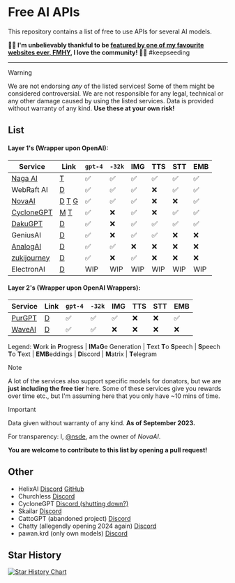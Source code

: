 # Free AI APIs

This repository contains a list of free to use APIs for several AI models.

**🏴‍☠️ I'm unbelievably thankful to be [featured by one of my favourite websites ever, FMHY](https://fmhy.pages.dev/ai/), I love the community! 🏴‍☠️** #keepseeding



***
> [!WARNING]  
> We are not endorsing *any* of the listed services! Some of them might be considered controversial. We are not responsible for any legal, technical or any other damage caused by using the listed services. Data is provided without warranty of any kind. **Use these at your own risk!**

## List

#### Layer 1's (Wrapper upon OpenAI):

| Service                                       | Link                                                                                                  | `gpt-4` | `-32k` | IMG | TTS | STT | EMB |
| --------------------------------------------- | ----------------------------------------------------------------------------------------------------- | ------- | ------ | --- | --- | --- | --- |
| [Naga AI](https://naga.ac)                    | [T](https://t.me/chimera_ai)                                                                          | ✅      | ✅     | ✅  | ✅  | ✅  | ✅  |
| WebRaft AI                                    | [D](https://discord.gg/XwxUdHhF59)                                                                    | ✅      | ✅     | ✅  | ❌  | ✅  | ✅  |
| [NovaAI](https://nova-oss.com)                | [D](https://discord.nova-oss.com) [T](https://t.me/nova_gpt) [G](https://github.com/novaoss/nova-api) | ✅      | ✅     | ✅  | ❌  | ❌  | ✅  |
| [CycloneGPT](https://gpt.darkcoder15.tk/)     | [M](https://matrix.to/#/#cyclonegpt:m.darkcoder15.tk) [T](https://t.me/+1waoIqepLUoxNDgy)             | ✅      | ❌     | ✅  | ❌  | ✅  | ✅  |
| [DakuGPT](https://api.daku.tech/)             | [D](https://discord.gg/eW3NqUxq5d)                                                                    | ✅      | ❌     | ✅  | ✅  | ✅  | ✅  |
| GeniusAI                                      | [D](https://discord.gg/nzpvqSDGAx)                                                                    | ✅      | ❌     | ✅  | ✅  | ❌  | ❌  |
| [AnalogAI](https://api.analogai.in/)          | [D](https://discord.gg/arqszhBACb)                                                                    | ✅      | ✅     | ❌  | ❌  | ❌  | ❌  |
| [zukijourney](https://cock-za06.onrender.com) | [D](https://discord.gg/kvYDFZY7XZ)                                                                    | ✅      | ❌     | ✅  | ❌  | ❌  | ❌  |
| ElectronAI                                    | [D](https://discord.gg/YpF8fDnj)                                                                      | WIP     | WIP    | WIP | WIP | WIP | WIP  |

#### Layer 2's (Wrapper upon OpenAI Wrappers):
| Service                                   | Link                                                                                                  | `gpt-4` | `-32k` | IMG | TTS | STT | EMB |
| ----------------------------------------- | ----------------------------------------------------------------------------------------------------- | ------- | ------ | --- | --- | --- | --- |
| [PurGPT](https://purgpt.xyz)              | [D](https://discord.gg/PYs95Sym2a)                                                                    | ✅      | ✅     | ✅  | ❌  | ❌  | ✅  |
| [WaveAI](https://api.waveai.link)         | [D](https://discord.gg/arqszhBACb)                                                                    | ✅      | ✅     | ❌  | ❌  | ❌  | ❌  |

Legend:
**W**ork **i**n **P**rogress |
**IM**a**G**e Generation |
**T**ext **T**o **S**peech |
**S**peech **T**o **T**ext |
**EMB**eddings |
**D**iscord | **M**atrix | **T**elegram

> [!NOTE]  
> A lot of the services also support specific models for donators, but we are **just including the free tier** here. Some of these services give you rewards over time etc., but I'm assuming here that you only have ~10 mins of time.

> [!IMPORTANT]  
> Data given without warranty of any kind. **As of September 2023.**

For transparency: I, [@nsde](https://github.com/nsde), am the owner of *NovaAI*.

**You are welcome to contribute to this list by opening a pull request!**

## Other

- HelixAI [Discord](https://discord.gg/nvswJWu8Br) [GitHub](https://github.com/HelixAIOrg)
- Churchless [Discord](https://discord.gg/vuheSY27gV)
- CycloneGPT [Discord (shutting down?)](https://discord.gg/rEfYwj9TUV)
- Skailar [Discord](https://discord.gg/Qk4QHvXS9z)
- CattoGPT (abandoned project) [Discord](https://discord.gg/cattogpt)
- Chatty (allegendly opening 2024 again) [Discord](https://discord.gg/KT9MWZ64w8)
- pawan.krd (only own models) [Discord](https://discord.gg/pawan)

## Star History

<a href="https://star-history.com/#NovaOSS/free-ai-apis&Date">
  <picture>
    <source media="(prefers-color-scheme: dark)" srcset="https://api.star-history.com/svg?repos=NovaOSS/free-ai-apis&type=Date&theme=dark" />
    <source media="(prefers-color-scheme: light)" srcset="https://api.star-history.com/svg?repos=NovaOSS/free-ai-apis&type=Date" />
    <img alt="Star History Chart" src="https://api.star-history.com/svg?repos=NovaOSS/free-ai-apis&type=Date" />
  </picture>
</a>
